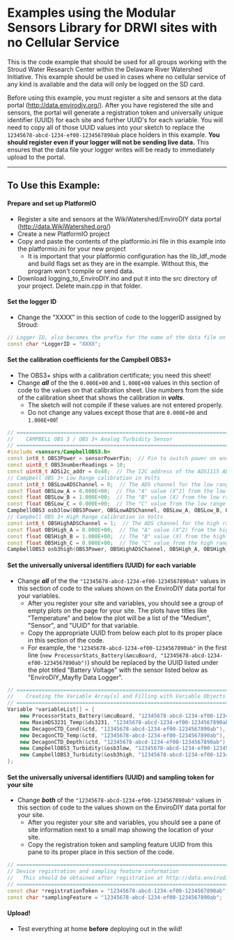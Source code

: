 # Examples using the Modular Sensors Library for DRWI sites with no Cellular Service

This is the code example that should be used for all groups working with the Stroud Water Research Center within the Delaware River Watershed Initiative.  This example should be used in cases where no cellular service of any kind is available and the data will only be logged on the SD card.

Before using this example, you must register a site and sensors at the data portal (http://data.envirodiy.org/).  After you have registered the site and sensors, the portal will generate a registration token and universally unique identifier (UUID) for each site and further UUID's for each variable.  You will need to copy all of those UUID values into your sketch to replace the ```12345678-abcd-1234-ef00-1234567890ab``` place holders in this example.  __You should register even if your logger will not be sending live data.__  This ensures that the data file your logger writes will be ready to immediately upload to the portal.

_______

## To Use this Example:

#### Prepare and set up PlatformIO
- Register a site and sensors at the WikiWatershed/EnviroDIY data portal (http://data.WikiWatershed.org/)
- Create a new PlatformIO project
- Copy and paste the contents of the platformio.ini file in this example into the platformio.ini for your new project
    - It is important that your platformio configuration has the lib_ldf_mode and build flags set as they are in the example.  Without this, the program won't compile or send data.
- Download logging_to_EnviroDIY.ino and put it into the src directory of your project.  Delete main.cpp in that folder.

#### Set the logger ID
- Change the "XXXX" in this section of code to the loggerID assigned by Stroud:

```cpp
// Logger ID, also becomes the prefix for the name of the data file on SD card
const char *LoggerID = "XXXX";
```

#### Set the calibration coefficients for the Campbell OBS3+
- The OBS3+ ships with a calibration certificate; you need this sheet!
- Change _**all**_ of the the ```0.000E+00``` and ```1.000E+00``` values in this section of code to the values on that calibration sheet.  Use numbers from the side of the calibration sheet that shows the calibration in _**volts**_.
    - The sketch will not compile if these values are not entered properly.
    - Do not change any values except those that are ```0.000E+00``` and ```1.000E+00```!

```cpp
// ==========================================================================
//    CAMPBELL OBS 3 / OBS 3+ Analog Turbidity Sensor
// ==========================================================================
#include <sensors/CampbellOBS3.h>
const int8_t OBS3Power = sensorPowerPin;  // Pin to switch power on and off (-1 if unconnected)
const uint8_t OBS3numberReadings = 10;
const uint8_t ADSi2c_addr = 0x48;  // The I2C address of the ADS1115 ADC
// Campbell OBS 3+ Low Range calibration in Volts
const int8_t OBSLowADSChannel = 0;  // The ADS channel for the low range output
const float OBSLow_A = 0.000E+00;  // The "A" value (X^2) from the low range calibration
const float OBSLow_B = 1.000E+00;  // The "B" value (X) from the low range calibration
const float OBSLow_C = 0.000E+00;  // The "C" value from the low range calibration
CampbellOBS3 osb3low(OBS3Power, OBSLowADSChannel, OBSLow_A, OBSLow_B, OBSLow_C, ADSi2c_addr, OBS3numberReadings);
// Campbell OBS 3+ High Range calibration in Volts
const int8_t OBSHighADSChannel = 1;  // The ADS channel for the high range output
const float OBSHigh_A = 0.000E+00;  // The "A" value (X^2) from the high range calibration
const float OBSHigh_B = 1.000E+00;  // The "B" value (X) from the high range calibration
const float OBSHigh_C = 0.000E+00;  // The "C" value from the high range calibration
CampbellOBS3 osb3high(OBS3Power, OBSHighADSChannel, OBSHigh_A, OBSHigh_B, OBSHigh_C, ADSi2c_addr, OBS3numberReadings);
```

#### Set the universally universal identifiers (UUID) for each variable
- Change _**all**_ of the the ```"12345678-abcd-1234-ef00-1234567890ab"``` values in this section of code to the values shown on the EnviroDIY data portal for your variables.
    - After you register your site and variables, you should see a group of empty plots on the page for your site.  The plots have titles like "Temperature" and below the plot will be a list of the "Medium", "Sensor", and "UUID" for that variable.
    - Copy the appropriate UUID from below each plot to its proper place in this section of the code.
    - For example, the ```"12345678-abcd-1234-ef00-1234567890ab"``` in the first line (```new ProcessorStats_Battery(&mcuBoard, "12345678-abcd-1234-ef00-1234567890ab")```) should be replaced by the UUID listed under the plot titled "Battery Voltage" with the sensor listed below as "EnviroDIY_Mayfly Data Logger".

```cpp
// ==========================================================================
//    Creating the Variable Array[s] and Filling with Variable Objects
// ==========================================================================
Variable *variableList[] = {
    new ProcessorStats_Battery(&mcuBoard, "12345678-abcd-1234-ef00-1234567890ab"),
    new MaximDS3231_Temp(&ds3231, "12345678-abcd-1234-ef00-1234567890ab"),
    new DecagonCTD_Cond(&ctd, "12345678-abcd-1234-ef00-1234567890ab"),
    new DecagonCTD_Temp(&ctd, "12345678-abcd-1234-ef00-1234567890ab"),
    new DecagonCTD_Depth(&ctd, "12345678-abcd-1234-ef00-1234567890ab"),
    new CampbellOBS3_Turbidity(&osb3low, "12345678-abcd-1234-ef00-1234567890ab", "TurbLow"),
    new CampbellOBS3_Turbidity(&osb3high, "12345678-abcd-1234-ef00-1234567890ab", "TurbHigh"),
};
```

#### Set the universally universal identifiers (UUID) and sampling token for your site
- Change _**both**_ of the ```"12345678-abcd-1234-ef00-1234567890ab"``` values in this section of code to the values shown on the EnviroDIY data portal for your site.
    - After you register your site and variables, you should see a pane of site information next to a small map showing the location of your site.
    - Copy the registration token and sampling feature UUID from this pane to its proper place in this section of the code.

```cpp
// ==========================================================================
// Device registration and sampling feature information
//   This should be obtained after registration at http://data.envirodiy.org
// ==========================================================================
const char *registrationToken = "12345678-abcd-1234-ef00-1234567890ab";   // Device registration token
const char *samplingFeature = "12345678-abcd-1234-ef00-1234567890ab";     // Sampling feature UUID
```

#### Upload!
- Test everything at home **before** deploying out in the wild!
